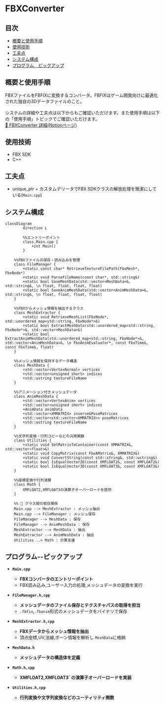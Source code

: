 # FBXConverter

## 目次
- [概要と使用手順](#概要と使用手順)
- [使用技術](#使用技術)
- [工夫点](#工夫点)
- [システム構成](#システム構成)
- [プログラム　ピックアップ](#プログラム--ピックアップ)

## 概要と使用手順
FBXファイルをFBFIXに変換するコンバータ。FBFIXはゲーム開発向けに最適化された独自の3Dデータファイルのこと。<br><br>
システムの詳細や工夫点は以下からもご確認いただけます。また使用手順は以下の「使用手順」トピックでご確認いただけます。<br>
[🔗 FBXConverter 詳細(Notionページ)](https://picturesque-kayak-ac4.notion.site/FBX-196281634a1680ba9dadc5c617618675?pvs=4)

## 使用技術
- FBX SDK
- C++

## 工夫点
- unique_ptr + カスタムデリータでFBX SDKクラスの解放処理を簡潔にしている(`Main.cpp`)

## システム構成
``` mermaid
classDiagram
		direction L

		%%エントリーポイント
		class Main.cpp {
			+int Main()
		}

    %%FBXファイルの保存・読み込みを管理
    class FileManager {
        +static const char* RetrieveTextureFilePath(FbxMesh*, FbxNode*)
        +static void ParseFileName(const char*, std::string&)
        +static bool SaveMeshData(std::vector<MeshData>&, std::string&, \n float, float, float, float)
        +static bool SaveAnimMeshData(std::vector<AnimMeshData>&, std::string&, \n float, float, float, float)
    }

    %%FBXからメッシュ情報を抽出するクラス
    class MeshExtractor {
        +static void RetrieveMeshList(FbxNode*, std::unordered_map<std::string, FbxNode*>&)
        +static bool ExtractMeshData(std::unordered_map<std::string, FbxNode*>&, std::vector<MeshData>&)
        +static bool ExtractAnimMeshData(std::unordered_map<std::string, FbxNode*>&, std::vector<AnimMeshData>&, \n FbxAnimEvaluator*, const FbxTime&, const FbxTime&, float)
    }

    %%メッシュ情報を保持するデータ構造
    class MeshData {
        +std::vector<VertexNormal> vertices
        +std::vector<unsigned short> indices
        +std::wstring textureFileName
    }

    %%アニメーション付きメッシュデータ
    class AnimMeshData {
        +std::vector<VertexAnim> vertices
        +std::vector<unsigned short> indices
        +AnimData animData
        +std::vector<XMMATRIX> inverseGPoseMatrices
        +std::vector<std::vector<XMMATRIX>> poseMatrices
        +std::wstring textureFileName
    }

    %%文字列変換・行列コピーなどの汎用関数
    class Utilities {
        +static void SetMatrixToContainer(const XMMATRIX&, std::vector<float>&)
        +static void CopyMatrix(const FbxAMatrix&, XMMATRIX&)
        +static void ConvertString(const std::string&, std::wstring&)
        +static bool IsEqualVector2D(const XMFLOAT2&, const XMFLOAT2&)
        +static bool IsEqualVector3D(const XMFLOAT3&, const XMFLOAT3&)
    }

    %%座標変換や行列演算
    class Math {
        XMFLOAT2,XMFLOAT3の演算子オーバーロードを提供
    }

    %% 🔗 クラス間の依存関係
    Main.cpp --> MeshExtractor : メッシュ抽出
    Main.cpp --> FileManager : メッシュ保存
    FileManager --> MeshData : 保存
    FileManager --> AnimMeshData : 保存
    MeshExtractor --> MeshData : 抽出
    MeshExtractor --> AnimMeshData : 抽出
    Utilities ..> Math : 計算支援
```

## プログラム--ピックアップ
- **`Main.cpp`**<br>
  - **FBXコンバータのエントリーポイント**
  - FBX読み込み,ユーザー入力の処理,メッシュデータの変換を実行

- **`FileManager.h,cpp`**<br>
  - **メッシュデータのファイル保存とテクスチャパスの取得を担当**
  - `.fbfix`,`.fbanim`形式のメッシュデータをバイナリで保存

- **`MeshExtractor.h,cpp`**<br>
  - **FBXデータからメッシュ情報を抽出**
  - 頂点座標,UV,法線,ボーン情報を解析し `MeshData`に格納

- **`MeshData.h`**<br>
  - **メッシュデータの構造体を定義**

- **`Math.h,cpp`**<br>
  - **XMFLOAT2,XMFLOAT3` の演算子オーバーロードを実装**

- **`Utilities.h,cpp`**<br>
  - **行列変換や文字列変換などのユーティリティ関数**
